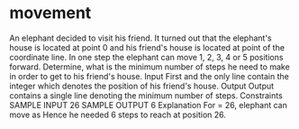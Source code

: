 # movement
An elephant decided to visit his friend. It turned out that the elephant's house is located at point 0 and his friend's house is located at point  of the coordinate line. In one step the elephant can move 1, 2, 3, 4 or 5 positions forward. Determine, what is the minimum number of steps he need to make in order to get to his friend's house.  Input  First and the only line contain the integer  which denotes the position of his friend's house.  Output  Output contains a single line denoting the minimum number of steps.  Constraints      SAMPLE INPUT  26 SAMPLE OUTPUT  6 Explanation For  = 26, elephant can move as   Hence he needed 6 steps to reach at position 26.
